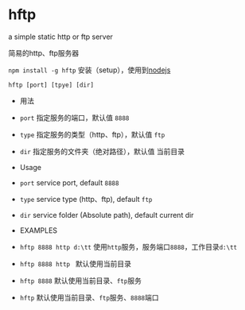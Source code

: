 hftp
====

a simple static http or ftp server

简易的http、ftp服务器

`npm install -g hftp` 安装（setup），使用到[nodejs](http://nodejs.org/)

`hftp [port] [tpye] [dir]`

 - 用法

  - `port` 指定服务的端口，默认值 `8888`
  - `type` 指定服务的类型（http、ftp），默认值 `ftp`
  - `dir` 指定服务的文件夹（绝对路径），默认值 当前目录

 - Usage

  - `port` service port, default `8888`
  - `type` service type (http、ftp), default `ftp`
  - `dir` service folder (Absolute path), default current dir


 - EXAMPLES

  - `hftp 8888 http d:\tt` 使用`http`服务，服务端口`8888`，工作目录`d:\tt`

  - `hftp 8888 http ` 默认使用当前目录

  - `hftp 8888`  默认使用当前目录、`ftp`服务

  - `hftp`  默认使用当前目录、`ftp`服务、`8888`端口
